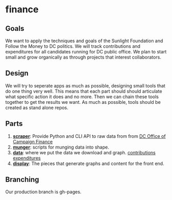 # finance

## Goals

We want to apply the techniques and goals of the Sunlight Foundation and Follow the Money to DC politics. We will track contributions and expenditures for all candidates running for DC public office.  We plan to start small and grow organically as through projects that interest collaborators.

## Design

We will try to seperate apps as much as possible, designing small tools that do one thing very well. This means that each part should should articulate what specific action it does and no more. Then we can chain these tools together to get the results we want. As much as possible, tools should be created as stand alone repos.

## Parts

1. **[scraper](scraper)**: Provide Python and CLI API to raw data from
   from [DC Office of Campaign Finance](http://ocf.dc.gov/index.shtm)
2. **[munger](munger)**: scripts for munging data into shape.
3. **[data](data)**: where we put the data we download and graph. [contributions](https://github.com/codefordc/finance/blob/gh-pages/data/all_contributions_1999_current.csv) [expenditures](/data/all_expenditures_1999_current.csv)
4. **[display](scraper)**: The pieces that generate graphs and content for the front end.

## Branching

Our production branch is gh-pages. 
